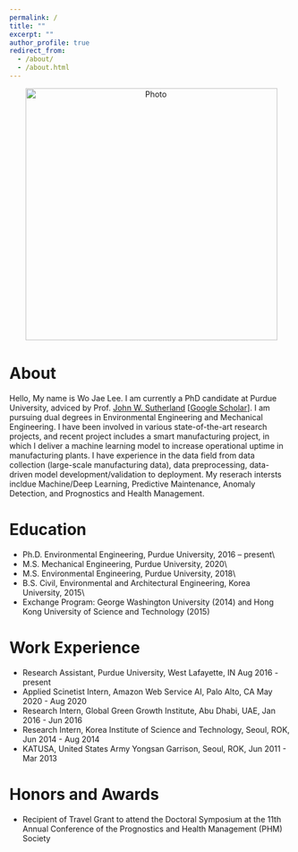 ```yaml
---
permalink: /
title: ""
excerpt: ""
author_profile: true
redirect_from: 
  - /about/
  - /about.html
---
```


<p align="center">
  <img src="https://wojaelee.github.io/files/wojaelee.jpg?raw=true" alt="Photo" style="width: 450px;"/> 
</p>

# About
Hello, My name is Wo Jae Lee. I am currently a PhD candidate at Purdue University, adviced by Prof. [John W. Sutherland](https://engineering.purdue.edu/LSM/people/jws) [[Google Scholar](https://scholar.google.com/citations?user=_j_0jLYg2kcC&hl=en)]. I am pursuing dual degrees in Environmental Engineering and Mechanical Engineering. I have been involved in various state-of-the-art research projects, and recent project includes a smart manufacturing project, in which I deliver a machine learning model to increase operational uptime in manufacturing plants. I have experience in the data field from data collection (large-scale manufacturing data), data preprocessing, data-driven model development/validation to deployment. My reserach intersts incldue Machine/Deep Learning, Predictive Maintenance, Anomaly Detection, and Prognostics and Health Management.

# Education
 * Ph.D. Environmental Engineering, Purdue University, 2016 – present\
 * M.S.  Mechanical Engineering, Purdue University, 2020\
 * M.S.  Environmental Engineering, Purdue University, 2018\
 * B.S.  Civil, Environmental and Architectural Engineering, Korea University, 2015\
 * Exchange Program: George Washington University (2014) and Hong Kong University of Science and Technology (2015)

# Work Experience
 * Research Assistant, Purdue University, West Lafayette, IN Aug 2016 - present
 * Applied Scinetist Intern, Amazon Web Service AI, Palo Alto, CA May 2020 - Aug 2020
 * Research Intern, Global Green Growth Institute, Abu Dhabi, UAE, Jan 2016 - Jun 2016
 * Research Intern, Korea Institute of Science and Technology, Seoul, ROK, Jun 2014 - Aug 2014
 * KATUSA, United States Army Yongsan Garrison, Seoul, ROK, Jun 2011 - Mar 2013

# Honors and Awards
 * Recipient of Travel Grant to attend the Doctoral Symposium at the 11th Annual Conference of the Prognostics and Health Management (PHM) Society



